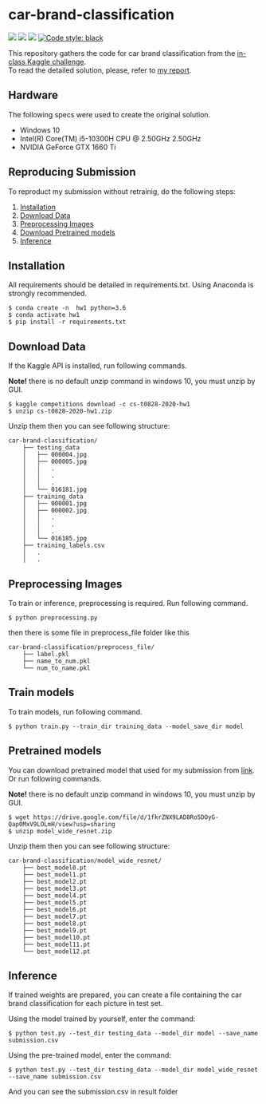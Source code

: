 # car-brand-classification
<p align="left">
    <a>
        <img src=https://img.shields.io/badge/python-3.6.12-green>
    </a>
    <a>
        <img src=https://img.shields.io/badge/pytorch-1.5.0-orange>
    </a>
    <a>
        <img src=https://img.shields.io/badge/Imgaug-0.4.0-red>
    </a>
    <a href="https://github.com/psf/black">
        <img alt="Code style: black" src="https://img.shields.io/badge/code%20style-black-000000.svg">
    </a>
</p>

This repository gathers the code for car brand classification from the [in-class Kaggle challenge](https://www.kaggle.com/c/cs-t0828-2020-hw1).  
To read the detailed solution, please, refer to [my report](https://github.com/purpleFar/car-brand-classification/blob/master/readme_file/HW1%20Report_0856735.pdf).

## Hardware
The following specs were used to create the original solution.
- Windows 10
- Intel(R) Core(TM) i5-10300H CPU @ 2.50GHz 2.50GHz
- NVIDIA GeForce GTX 1660 Ti

## Reproducing Submission
To reproduct my submission without retrainig, do the following steps:
1. [Installation](#installation)
2. [Download Data](#download-data)
3. [Preprocessing Images](#preprocessing-images)
4. [Download Pretrained models](#pretrained-models)
5. [Inference](#inference)

## Installation
All requirements should be detailed in requirements.txt. Using Anaconda is strongly recommended.
```bash=
$ conda create -n  hw1 python=3.6
$ conda activate hw1
$ pip install -r requirements.txt
```

## Download Data
If the Kaggle API is installed, run following commands.

**Note!** there is no default unzip command in windows 10, you must unzip by GUI.
```bash=
$ kaggle competitions download -c cs-t0828-2020-hw1
$ unzip cs-t0828-2020-hw1.zip
```
Unzip them then you can see following structure:
```
car-brand-classification/
    ├── testing_data
    │   ├── 000004.jpg
    │   ├── 000005.jpg
    │   │   .
    │   │   .
    │   │   .
    │   └── 016181.jpg
    ├── training_data
    │   ├── 000001.jpg
    │   ├── 000002.jpg
    │   │   .
    │   │   .
    │   │   .
    │   └── 016185.jpg
    ├── training_labels.csv
    │   .
    │   .
```

## Preprocessing Images
To train or inference, preprocessing is required. Run following command.
```bash=
$ python preprocessing.py
```
then there is some file in preprocess_file folder
like this
```
car-brand-classification/preprocess_file/
    ├── label.pkl
    ├── name_to_num.pkl
    └── num_to_name.pkl
```

## Train models
To train models, run following command.
```bash=
$ python train.py --train_dir training_data --model_save_dir model
```

## Pretrained models
You can download pretrained model that used for my submission from [link](https://drive.google.com/file/d/1fkrZNX9LAD8Ro5DOyG-Qap0MxV9LOLmH/view?usp=sharing). Or run following commands.

**Note!** there is no default unzip command in windows 10, you must unzip by GUI.
```bash=
$ wget https://drive.google.com/file/d/1fkrZNX9LAD8Ro5DOyG-Qap0MxV9LOLmH/view?usp=sharing
$ unzip model_wide_resnet.zip
```
Unzip them then you can see following structure:
```
car-brand-classification/model_wide_resnet/
    ├── best_model0.pt
    ├── best_model1.pt
    ├── best_model2.pt
    ├── best_model3.pt
    ├── best_model4.pt
    ├── best_model5.pt
    ├── best_model6.pt
    ├── best_model7.pt
    ├── best_model8.pt
    ├── best_model9.pt
    ├── best_model10.pt
    ├── best_model11.pt
    └── best_model12.pt
```

## Inference
If trained weights are prepared, you can create a file containing the car brand classification for each picture in test set.

Using the model trained by yourself, enter the command:
```bash=
$ python test.py --test_dir testing_data --model_dir model --save_name submission.csv
```
Using the pre-trained model, enter the command:
```bash=
$ python test.py --test_dir testing_data --model_dir model_wide_resnet --save_name submission.csv
```
And you can see the submission.csv in result folder